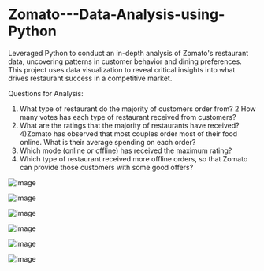 # Zomato---Data-Analysis-using-Python

Leveraged Python to conduct an in-depth analysis of Zomato's restaurant data, uncovering patterns in customer behavior and dining preferences. This project uses data visualization to reveal critical insights into what drives restaurant success in a competitive market.

Questions for Analysis:
 1) What type of restaurant do the majority of customers order from?
 2 How many votes has each type of restaurant received from customers?
 3) What are the ratings that the majority of restaurants have received?
 4)Zomato has observed that most couples order most of their food online. What is their average spending on each order?
 5) Which mode (online or offline) has received the maximum rating?
 6) Which type of restaurant received more offline orders, so that Zomato can provide those customers with some good offers?


![image](https://github.com/user-attachments/assets/1498ed6d-4a98-40d5-bf6c-2a65074fa71f)

![image](https://github.com/user-attachments/assets/1e5763bb-eb19-4309-941d-3e67128adfdc)

![image](https://github.com/user-attachments/assets/678a03ae-8f4a-4cef-98c6-3909e70b0ba8)

![image](https://github.com/user-attachments/assets/a18095dc-80b7-476b-ba92-5aebf5f3c588)

![image](https://github.com/user-attachments/assets/313b0f0f-385a-4389-bf41-9c862e03ab80)

![image](https://github.com/user-attachments/assets/6ea4f93e-edba-479b-85fc-4dd665e62eb4)
